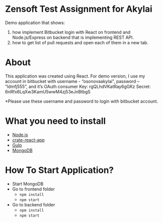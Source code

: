 # Zensoft Test Assignment for Akylai
Demo application that shows:
1)	how implement Bitbucket login with React on frontend and Node.js/Express on backend that is implementing REST API.
2)	how to get list of pull requests and open each of them in a new tab. 


# About

This application was created using React. For demo version, I use my account in bitbucket with username - “osonovaakylai”, password – “ldmfj555”, and it’s OAuth consumer 
Key:	rgQLhdVKatRay6gGKz
Secret: 	6nRfx6LqXw3KamU5wwM4zj53eJnBtbgS

*Please use these username and password to login with bitbucket account.


# What you need to install

* [Node.js](https://nodejs.org/en/)
* [crate-react-app](https://github.com/facebookincubator/create-react-app)
* [Gulp](http://gulpjs.com/)
* [MongoDB](https://www.mongodb.com/)

# How To Start Application?

* Start MongoDB
* Go to frontend folder
    * `npm install`
    * `npm start`
* Go to backend folder
    * `npm install`
    * `npm start`

